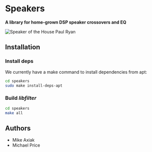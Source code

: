 # Speakers

**A library for home-grown DSP speaker crossovers and EQ**

![Speaker of the House Paul Ryan](http://www.speaker.gov/sites/speaker.house.gov/files/files/2015/10-29-15%20at%2010-56-42-2.jpg)

## Installation

### Install deps

We currently have a make command to install dependencies from apt:

```bash
cd speakers
sudo make install-deps-apt
```

### Build *libfilter*

```bash
cd speakers
make all
```


## Authors

- Mike Axiak
- Michael Price

